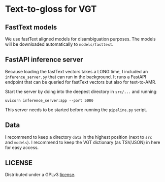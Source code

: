 # Text-to-gloss for VGT
 
## FastText models

We use fastText aligned models for disambiguation purposes. The models will be downloaded automatically to `models/fasttext`.

## FastAPI inference server

Because loading the fastText vectors takes a LONG time, I included an `inference_server.py` that can run in the background.
It runs a FastAPI endpoint that can be queried for fastText vectors but also for text-to-AMR.

Start the server by doing into the deepest directory in `src/...` and running:

```shell
uvicorn inference_server:app --port 5000
```

This server needs to be started before running the `pipeline.py` script.

## Data

I recommend to keep a directory `data` in the highest position (next to `src` and `models`). I recommend to keep the
VGT dictionary (as TSV/JSON) in here for easy access.

## LICENSE

Distributed under a GPLv3 [license](LICENSE).
